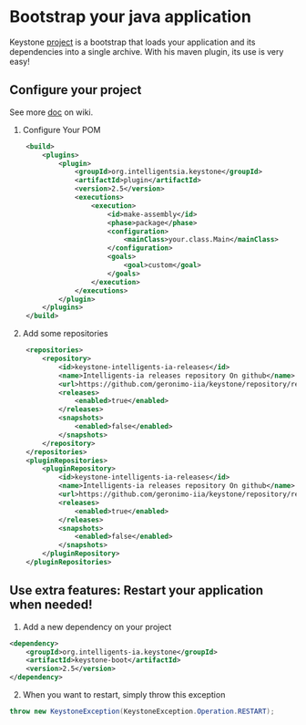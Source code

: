 # Bootstrap your java application

Keystone [project][prj] is a bootstrap that loads your application and its dependencies into a single archive.
With his maven plugin, its use is very easy!

[prj]: http://intelligents-ia.com/index.php/category/technique/keystone

## Configure your project

See more [doc][dc-wiki] on wiki.

1. Configure Your POM
```xml
	<build>
	    <plugins>
	        <plugin>
	            <groupId>org.intelligentsia.keystone</groupId>
	            <artifactId>plugin</artifactId>
	            <version>2.5</version>
	            <executions>
	                <execution>
	                    <id>make-assembly</id>
	                    <phase>package</phase>
	                    <configuration>
	                        <mainClass>your.class.Main</mainClass>
	                    </configuration>
	                    <goals>
	                        <goal>custom</goal>
	                    </goals>
	                </execution>
	            </executions>
	        </plugin>
	    </plugins>
	</build>
```

2. Add some repositories

```xml
	<repositories>
		<repository>
			<id>keystone-intelligents-ia-releases</id>
			<name>Intelligents-ia releases repository On github</name>
			<url>https://github.com/geronimo-iia/keystone/repository/releases</url>
			<releases>
				<enabled>true</enabled>
			</releases>
			<snapshots>
				<enabled>false</enabled>
			</snapshots>
		</repository>
	</repositories>
	<pluginRepositories>
		<pluginRepository>
			<id>keystone-intelligents-ia-releases</id>
			<name>Intelligents-ia releases repository On github</name>
			<url>https://github.com/geronimo-iia/keystone/repository/releases</url>
			<releases>
				<enabled>true</enabled>
			</releases>
			<snapshots>
				<enabled>false</enabled>
			</snapshots>
		</pluginRepository>
	</pluginRepositories>
```


[dc-wiki]: https://github.com/geronimo-iia/keystone/wiki


## Use extra features: Restart your application when needed!

1. Add a new dependency on your project
```xml
<dependency>
	<groupId>org.intelligents-ia.keystone</groupId>
	<artifactId>keystone-boot</artifactId>
	<version>2.5</version>
</dependency>
```

2. When you want to restart, simply throw this exception
```java
throw new KeystoneException(KeystoneException.Operation.RESTART);
```


